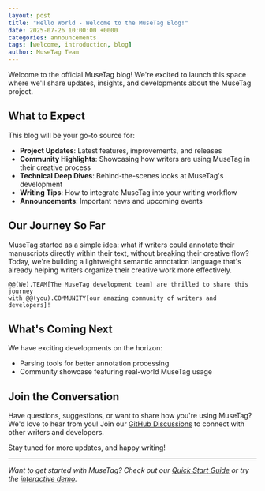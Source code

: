 ```yaml
---
layout: post
title: "Hello World - Welcome to the MuseTag Blog!"
date: 2025-07-26 10:00:00 +0000
categories: announcements
tags: [welcome, introduction, blog]
author: MuseTag Team
---
```


Welcome to the official MuseTag blog! We're excited to launch this space where we'll share updates, insights, and developments about the MuseTag project.

## What to Expect

This blog will be your go-to source for:

- **Project Updates**: Latest features, improvements, and releases
- **Community Highlights**: Showcasing how writers are using MuseTag in their creative process
- **Technical Deep Dives**: Behind-the-scenes looks at MuseTag's development
- **Writing Tips**: How to integrate MuseTag into your writing workflow
- **Announcements**: Important news and upcoming events

## Our Journey So Far

MuseTag started as a simple idea: what if writers could annotate their manuscripts directly within their text, without breaking their creative flow? Today, we're building a lightweight semantic annotation language that's already helping writers organize their creative work more effectively.

```musetag
@@(We).TEAM[The MuseTag development team] are thrilled to share this journey
with @@(you).COMMUNITY[our amazing community of writers and developers]!
```

## What's Coming Next

We have exciting developments on the horizon:

- Parsing tools for better annotation processing
- Community showcase featuring real-world MuseTag usage

## Join the Conversation

Have questions, suggestions, or want to share how you're using MuseTag? We'd love to hear from you! Join our [GitHub Discussions](https://github.com/MuseTag/musetag.github.io/discussions) to connect with other writers and developers.

Stay tuned for more updates, and happy writing!

---

*Want to get started with MuseTag? Check out our [Quick Start Guide](/10-quickstart.html) or try the [interactive demo](/30-demo.html).*
